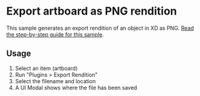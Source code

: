 # Export artboard as PNG rendition

This sample generates an export rendition of an object in XD as PNG.
[Read the step-by-step guide for this sample](https://github.com/AdobeXD/Plugin-Guides/tree/master/Guides/how-to-generate-an-export-rendition-guide).

## Usage

1. Select an item (artboard)
1. Run "Plugins > Export Rendition"
1. Select the filename and location
1. A UI Modal shows where the file has been saved
